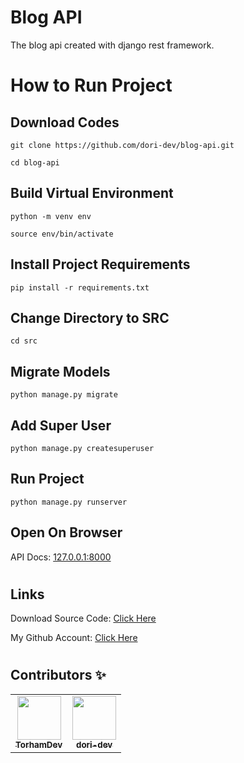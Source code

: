 # Blog API

The blog api created with django rest framework.

#

# How to Run Project

## Download Codes

```
git clone https://github.com/dori-dev/blog-api.git
```

```
cd blog-api
```

## Build Virtual Environment

```
python -m venv env
```

```
source env/bin/activate
```

## Install Project Requirements

```
pip install -r requirements.txt
```

## Change Directory to SRC

```
cd src
```

## Migrate Models

```
python manage.py migrate
```

## Add Super User

```
python manage.py createsuperuser
```

## Run Project

```
python manage.py runserver
```

## Open On Browser

API Docs: [127.0.0.1:8000](http://127.0.0.1:8000/)<br>

#

## Links

Download Source Code: [Click Here](https://github.com/dori-dev/blog-api/archive/refs/heads/master.zip)

My Github Account: [Click Here](https://github.com/dori-dev/)

#


## Contributors ✨
<table>
  <td align="center"><a href="https://github.com/TorhamDev"><img
        src="https://avatars.githubusercontent.com/u/87639984?v=4" width="70px;" alt="" /><br /><sub><b>
          TorhamDev
        </b>
      </sub>
    </a>
    <br />
  </td>
  <td align="center"><a href=https://github.com/dori-dev/"><img
        src="https://avatars.githubusercontent.com/u/77663358?v=4" width="70px;" alt="" /><br /><sub><b>
          dori-dev
        </b>
      </sub>
    </a>
    <br />
  </td>
</table>


